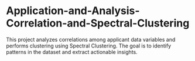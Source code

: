 # Application-and-Analysis-Correlation-and-Spectral-Clustering
This project analyzes correlations among applicant data variables and performs clustering using Spectral Clustering. The goal is to identify patterns in the dataset and extract actionable insights.
